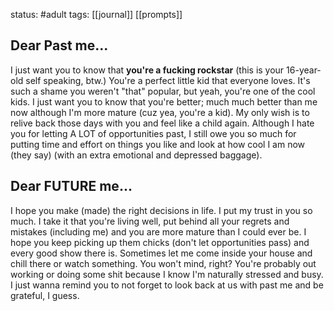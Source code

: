 status: #adult 
tags: [[journal]] [[prompts]] 

## Dear Past me...
I just want you to know that **you're a fucking rockstar** (this is your 16-year-old self speaking, btw.) You're a perfect little kid that everyone loves. It's such a shame you weren't "that" popular, but yeah, you're one of the cool kids. I just want you to know that you're better; much much better than me now although I'm more mature (cuz yea, you're a kid). My only wish is to relive back those days with you and feel like a child again. Although I hate you for letting A LOT of opportunities past, I still owe you so much for putting time and effort on things you like and look at how cool I am now (they say) (with an extra emotional and depressed baggage). 

## Dear FUTURE me...
I hope you make (made) the right decisions in life. I put my trust in you so much. I take it that you're living well, put behind all your regrets and mistakes (including me) and you are more mature than I could ever be. I hope you keep picking up them chicks (don't let opportunities pass) and every good show there is. Sometimes let me come inside your house and chill there or watch something. You won't mind, right? You're probably out working or doing some shit because I know I'm naturally stressed and busy. I just wanna remind you to not forget to look back at us with past me and be grateful, I guess.